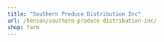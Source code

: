 ```yaml
---
title: "Southern Produce Distribution Inc"
url: /benson/southern-produce-distribution-inc/
shop: farm
---
```

